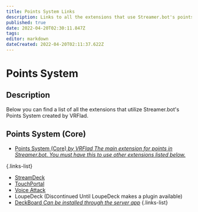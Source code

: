 ```yaml
---
title: Points System Links
description: Links to all the extensions that use Streamer.bot's points system.
published: true
date: 2022-04-20T02:30:11.847Z
tags: 
editor: markdown
dateCreated: 2022-04-20T02:11:37.622Z
---
```


# Points System

## Description
Below you can find a list of all the extensions that utilize Streamer.bot's Points System created by VRFlad.

## Points System (Core)

* [Points System (Core) *by VRFlad* *The main extension for points in Streamer.bot.  You must have this to use other extensions listed below.*](/extensions/points-system/points-system-core)

{.links-list}

* [StreamDeck](https://github.com/nate1280/streamdeck-Streamer.bot)
* [TouchPortal](https://www.christophecvb.com/touch-portal/plugins/streamer-bot)
* [Voice Attack](https://github.com/nate1280/voiceattack-Streamer.bot)
* LoupeDeck (Discontinued Until LoupeDeck makes a plugin available)
* [DeckBoard *Can be installed through the server app*](https://github.com/rivafarabi/streamerbot-deckboard)
{.links-list}